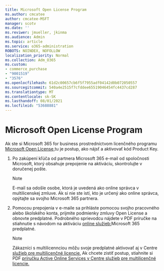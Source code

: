 ```yaml
---
title: Microsoft Open License Program
ms.author: cmcatee
author: cmcatee-MSFT
manager: scotv
ms.date: ''
ms.reviwer: jmueller, jkinma
ms.audience: Admin
ms.topic: article
ms.service: o365-administration
ROBOTS: NOINDEX, NOFOLLOW
localization_priority: Normal
ms.collection: Adm_O365
ms.custom:
- commerce_purchase
- "9001519"
- "3576"
ms.openlocfilehash: 61d2c00657cb6f5f7955adf04142d0b072050557
ms.sourcegitcommit: 540a4e2515f7cfddee65519046454fc4437cd287
ms.translationtype: MT
ms.contentlocale: sk-SK
ms.lasthandoff: 08/01/2021
ms.locfileid: "53688881"
---
```

# <a name="microsoft-open-license-program"></a>Microsoft Open License Program

Ak ste si Microsoft 365 for business prostredníctvom licenčného programu [Microsoft Open License,](https://go.microsoft.com/fwlink/p/?LinkID=613298)tu je postup, ako nájsť a aktivovať kód Product Key.

1. Po zakúpení kľúča od partnera Microsoft 365 e-mail od spoločnosti Microsoft, ktorý obsahuje prepojenie na aktiváciu, skontrolujte v doručenej pošte.

    > [!NOTE]
    > E-mail sa odošle osobe, ktorá je uvedená ako online správca v multilicenskej zmluve. Ak si nie ste istí, kto je určený ako online správca, opýtajte sa svojho Microsoft 365 partnera.
1. Pomocou prepojenia v e-maile sa prihláste pomocou svojho pracovného alebo školského konta, prijmite podmienky zmluvy Open License a obnovte predplatné. Podrobného sprievodcu nájdete v PDF príručke na stiahnutie s návodom na aktiváciu [online služieb:](https://go.microsoft.com/fwlink/p/?LinkId=618100)Microsoft 365 predplatné.

    > [!NOTE]
    > Zákazníci s multilicennciou môžu svoje predplatné aktivovať aj v Centre [služieb pre multilicenčné licencie.](https://go.microsoft.com/fwlink/p/?LinkID=282016) Ak chcete zistiť postup, stiahnite si PDF [príručku Active Online Services v Centre služieb pre multilicenčné licencie.](https://go.microsoft.com/fwlink/p/?LinkId=618096)